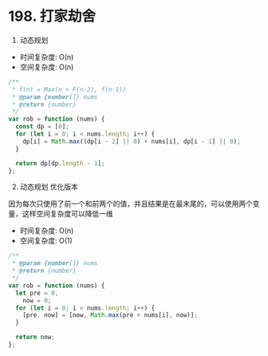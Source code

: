 # 198. 打家劫舍

1. 动态规划

* 时间复杂度: O(n)
* 空间复杂度: O(n)

```js
/**
 * f(n) = Max(n + F(n-2), f(n-1))
 * @param {number[]} nums
 * @return {number}
 */
var rob = function (nums) {
  const dp = [0];
  for (let i = 0; i < nums.length; i++) {
    dp[i] = Math.max((dp[i - 2] || 0) + nums[i], dp[i - 1] || 0);
  }

  return dp[dp.length - 1];
};
```

2. 动态规划 优化版本

因为每次只使用了前一个和前两个的值，并且结果是在最末尾的，可以使用两个变量，这样空间复杂度可以降低一维

* 时间复杂度: O(n)
* 空间复杂度: O(1)

```js
/**
 * @param {number[]} nums
 * @return {number}
 */
var rob = function (nums) {
  let pre = 0,
    now = 0;
  for (let i = 0; i < nums.length; i++) {
    [pre, now] = [now, Math.max(pre + nums[i], now)];
  }

  return now;
};
```